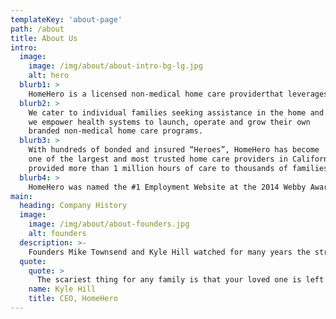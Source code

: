 ```yaml
---
templateKey: 'about-page'
path: /about
title: About Us
intro:
  image: 
    image: /img/about/about-intro-bg-lg.jpg
    alt: hero
  blurb1: >
    HomeHero is a licensed non-medical home care providerthat leverages smart technology and human compassion to extend the health system into the home.
  blurb2: >
    We cater to individual families seeking assistance in the home and
    we empower health systems to launch, operate and grow their own
    branded non-medical home care programs.
  blurb3: >
    With hundreds of bonded and insured “Heroes”, HomeHero has become
    one of the largest and most trusted home care providers in California, having
    provided more than 1 million hours of care to thousands of families.
  blurb4: >
    HomeHero was named the #1 Employment Website at the 2014 Webby Awards and both its founders were named to Forbes “30 Under 30” list in Healthcare in 2016.
main: 
  heading: Company History
  image: 
    image: /img/about/about-founders.jpg
    alt: founders
  description: >-
    Founders Mike Townsend and Kyle Hill watched for many years the struggles their parents went through finding, hiring and managing caregivers for their aging grandparents. Kyle's father, Anthony Hill, has been the primary caregiver for Kyle's grandmother for over a decade, while also teaching full-time as a theatre professor at The Ohio State University. In 2012, after a caregiver left his mother home alone and neglected for a full day, Anthony took an extended leave of absence so he could fix his catastrophic home care situation. These events were so disruptive that in 2013 Kyle decided to start a home care business with his long-time friend and business partner, Mike Townsend, to make home care more accessible, transparent and affordable for everyone. What started as a simple scheduling and payment app for Kyle's family has evolved into a robust home care platform that is fundamentally changing the healthcare industry. At 99-years old, Kyle's grandmother is HomeHero's longest-standing client. Today, HomeHero's mission is to promote health and wellness in the home, and help the 120 million other Americans, like Kyle's father, who are caring for a sick or elderly family member at home.
  quote:
    quote: >
      The scariest thing for any family is that your loved one is left home alone. This is something many families deal with and it's not the way home care should be.
    name: Kyle Hill
    title: CEO, HomeHero
---
```


